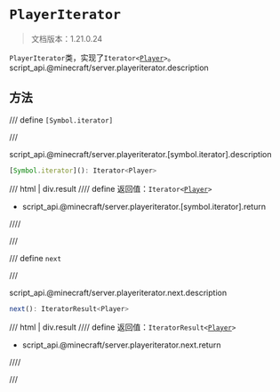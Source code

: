 # `PlayerIterator`

> 文档版本：1.21.0.24

`PlayerIterator`类，实现了<code>Iterator&lt;<a href="../player/">Player</a>&gt;</code>。script_api.@minecraft/server.playeriterator.description

## 方法

/// define
`[Symbol.iterator]`


///

script_api.@minecraft/server.playeriterator.[symbol.iterator].description

```js
[Symbol.iterator](): Iterator<Player>
```

/// html | div.result
//// define
返回值：<code>Iterator&lt;<a href="../player/">Player</a>&gt;</code>

- script_api.@minecraft/server.playeriterator.[symbol.iterator].return


////

///


/// define
`next`


///

script_api.@minecraft/server.playeriterator.next.description

```js
next(): IteratorResult<Player>
```

/// html | div.result
//// define
返回值：<code>IteratorResult&lt;<a href="../player/">Player</a>&gt;</code>

- script_api.@minecraft/server.playeriterator.next.return


////

///


